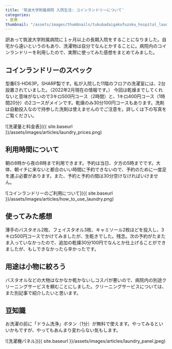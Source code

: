 ```yaml
---
title: '筑波大学附属病院 入院生活: コインランドリーについて'
categories:
- 医療
thumbnail: "/assets/images/thumbnails/tukubadaigakufuzoku_hospital_laundry.png"
---
```


訳あって筑波大学附属病院に１ヶ月以上の長期入院をすることになりました。自宅から遠いというのもあり、洗濯物は自分でなんとかすることに。病院内のコインランドリーを利用したので、実際に使ってみた感想をまとめてみました。
<!--more-->

## コインランドリーのスペック
型番ES-HD63P。SHARP製です。私が入院した11階のフロアの洗濯室には、2台設置されていました。（2022年2月現在の情報です。）
今回は乾燥までしてくれないと意味がないので3キロ500円コース（2時間）と、1キロ400円コース（1時間20分）の2コースがメインです。乾燥のみ30分100円コースもあります。洗剤は自動投入なので持参した洗剤は使えませんのでご注意を。詳しくは下の写真をご覧ください。

![洗濯量と料金表]({{ site.baseurl }}/assets/images/articles/laundry_prices.png)

## 利用時間について
朝の8時から夜の8時まで利用できます。予約は当日、夕方の5時までです。大体、朝イチに来ないと都合のいい時間に予約できないので、予約のために一度足を運ぶ必要があります。また、予約と予約の間は30分空けなければいけません。

![コインランドリーのご利用について]({{ site.baseurl }}/assets/images/articles/how_to_use_laundry.png)

## 使ってみた感想
薄手のバスタオル2枚、フェイスタオル3枚、キャミソール2枚ほどを投入し、3キロ500円コースでかけてみましたが、生乾きでした。残念。次の予約がたまたま入っていなかったので、追加の乾燥30分100円でなんとか仕上げることができましたが、もしできなかったら辛かったです。

## 用途は小物に絞ろう
バスタオルなどの大物はなかなか乾かないしコスパが悪いので、病院内の別途クリーニングサービスを頼むことにしました。クリーニングサービスについては、また別記事で紹介したいと思います。

## 豆知識
お洗濯の前に「ドラム洗浄」ボタン（1分）が無料で使えます。やってみるといいかもですが、やってもあんまり変わらない気もします。

![洗濯機パネル]({{ site.baseurl }}/assets/images/articles/laundry_panel.jpeg)
